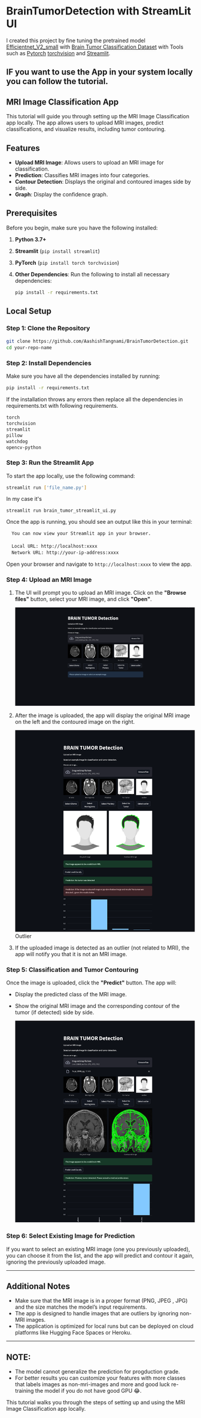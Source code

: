 # BrainTumorDetection with StreamLit UI
I created this project by fine tuning the pretrained model [Efficientnet_V2_small](https://pytorch.org/vision/stable/models/efficientnetv2.html) with [Brain Tumor Classification Dataset](https://www.kaggle.com/datasets/masoudnickparvar/brain-tumor-mri-dataset) with Tools such as [Pytorch](https://pytorch.org) [torchvision](https://pytorch.org/vision/stable/index.html) and [Streamlit](https://streamlit.io).


## IF you want to use the App in your system locally you can follow the tutorial.

## MRI Image Classification App

This tutorial will guide you through setting up the MRI Image Classification app locally. The app allows users to upload MRI images, predict classifications, and visualize results, including tumor contouring.

## Features

- **Upload MRI Image**: Allows users to upload an MRI image for classification.
- **Prediction**: Classifies MRI images into four categories.
- **Contour Detection**: Displays the original and contoured images side by side.
- **Graph**: Display the confidence graph.

## Prerequisites

Before you begin, make sure you have the following installed:

1. **Python 3.7+**
2. **Streamlit** (`pip install streamlit`)
3. **PyTorch** (`pip install torch torchvision`)
4. **Other Dependencies**: Run the following to install all necessary dependencies:

   ```bash
   pip install -r requirements.txt
   ```

## Local Setup

### Step 1: Clone the Repository

```bash
git clone https://github.com/AashishTangnami/BrainTumorDetection.git
cd your-repo-name
```

### Step 2: Install Dependencies

Make sure you have all the dependencies installed by running:

```bash
pip install -r requirements.txt
```
If the installation throws any errors then replace all the dependencies in requirements.txt with following requirements.

```
torch
torchvision
streamlit
pillow
watchdog
opencv-python

```

### Step 3: Run the Streamlit App

To start the app locally, use the following command:

```bash
streamlit run ['file_name.py']
```
In my case it's
```
streamlit run brain_tumor_streamlit_ui.py
```
Once the app is running, you should see an output like this in your terminal:

```bash
  You can now view your Streamlit app in your browser.

  Local URL: http://localhost:xxxx
  Network URL: http://your-ip-address:xxxx
```

Open your browser and navigate to `http://localhost:xxxx` to view the app.

### Step 4: Upload an MRI Image

1. The UI will prompt you to upload an MRI image. Click on the **"Browse files"** button, select your MRI image, and click **"Open"**.
   
   ![Upload Image](UI_Images/UI.png)

2. After the image is uploaded, the app will display the original MRI image on the left and the contoured image on the right.

   ![Image Results](UI_Images/Outlier.png)Outlier

3. If the uploaded image is detected as an outlier (not related to MRI), the app will notify you that it is not an MRI image.

### Step 5: Classification and Tumor Contouring

Once the image is uploaded, click the **"Predict"** button. The app will:

- Display the predicted class of the MRI image.
- Show the original MRI image and the corresponding contour of the tumor (if detected) side by side.

   ![Prediction](UI_Images/Pituitary.png)

### Step 6: Select Existing Image for Prediction

If you want to select an existing MRI image (one you previously uploaded), you can choose it from the list, and the app will predict and contour it again, ignoring the previously uploaded image.

---

## Additional Notes

- Make sure that the MRI image is in a proper format (PNG, JPEG , JPG) and the size matches the model’s input requirements.
- The app is designed to handle images that are outliers by ignoring non-MRI images.
- The application is optimized for local runs but can be deployed on cloud platforms like Hugging Face Spaces or Heroku.

---
## NOTE:
- The model cannot generalize the prediction for progduction grade.
- For better results you can customize your features with more classes that labels images as non-mri-images and more and good luck re-training the model if you do not have good GPU 😂.

This tutorial walks you through the steps of setting up and using the MRI Image Classification app locally. 

